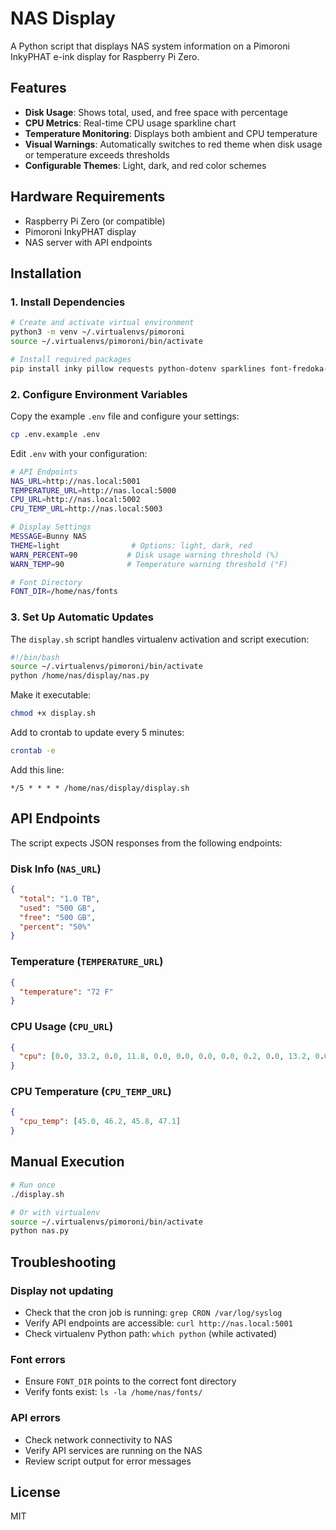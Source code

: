 # NAS Display

A Python script that displays NAS system information on a Pimoroni InkyPHAT e-ink display for Raspberry Pi Zero.

## Features

- **Disk Usage**: Shows total, used, and free space with percentage
- **CPU Metrics**: Real-time CPU usage sparkline chart
- **Temperature Monitoring**: Displays both ambient and CPU temperature
- **Visual Warnings**: Automatically switches to red theme when disk usage or temperature exceeds thresholds
- **Configurable Themes**: Light, dark, and red color schemes

## Hardware Requirements

- Raspberry Pi Zero (or compatible)
- Pimoroni InkyPHAT display
- NAS server with API endpoints

## Installation

### 1. Install Dependencies

```bash
# Create and activate virtual environment
python3 -m venv ~/.virtualenvs/pimoroni
source ~/.virtualenvs/pimoroni/bin/activate

# Install required packages
pip install inky pillow requests python-dotenv sparklines font-fredoka-one
```

### 2. Configure Environment Variables

Copy the example `.env` file and configure your settings:

```bash
cp .env.example .env
```

Edit `.env` with your configuration:

```bash
# API Endpoints
NAS_URL=http://nas.local:5001
TEMPERATURE_URL=http://nas.local:5000
CPU_URL=http://nas.local:5002
CPU_TEMP_URL=http://nas.local:5003

# Display Settings
MESSAGE=Bunny NAS
THEME=light                # Options: light, dark, red
WARN_PERCENT=90           # Disk usage warning threshold (%)
WARN_TEMP=90              # Temperature warning threshold (°F)

# Font Directory
FONT_DIR=/home/nas/fonts
```

### 3. Set Up Automatic Updates

The `display.sh` script handles virtualenv activation and script execution:

```bash
#!/bin/bash
source ~/.virtualenvs/pimoroni/bin/activate
python /home/nas/display/nas.py
```

Make it executable:
```bash
chmod +x display.sh
```

Add to crontab to update every 5 minutes:
```bash
crontab -e
```

Add this line:
```
*/5 * * * * /home/nas/display/display.sh
```

## API Endpoints

The script expects JSON responses from the following endpoints:

### Disk Info (`NAS_URL`)
```json
{
  "total": "1.0 TB",
  "used": "500 GB",
  "free": "500 GB",
  "percent": "50%"
}
```

### Temperature (`TEMPERATURE_URL`)
```json
{
  "temperature": "72 F"
}
```

### CPU Usage (`CPU_URL`)
```json
{
  "cpu": [0.0, 33.2, 0.0, 11.8, 0.0, 0.0, 0.0, 0.0, 0.2, 0.0, 13.2, 0.0, 0.0, 9.1, 50.1, 10.2, 2.1]
}
```

### CPU Temperature (`CPU_TEMP_URL`)
```json
{
  "cpu_temp": [45.0, 46.2, 45.8, 47.1]
}
```

## Manual Execution

```bash
# Run once
./display.sh

# Or with virtualenv
source ~/.virtualenvs/pimoroni/bin/activate
python nas.py
```

## Troubleshooting

### Display not updating
- Check that the cron job is running: `grep CRON /var/log/syslog`
- Verify API endpoints are accessible: `curl http://nas.local:5001`
- Check virtualenv Python path: `which python` (while activated)

### Font errors
- Ensure `FONT_DIR` points to the correct font directory
- Verify fonts exist: `ls -la /home/nas/fonts/`

### API errors
- Check network connectivity to NAS
- Verify API services are running on the NAS
- Review script output for error messages

## License

MIT
